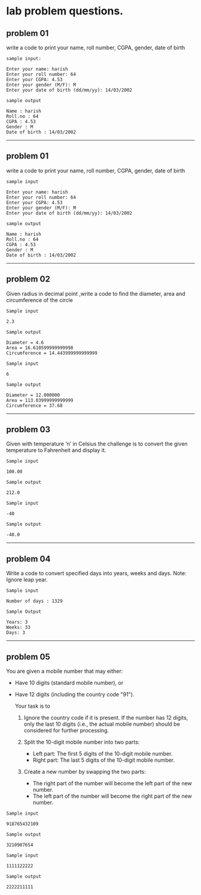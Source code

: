 # lab problem questions.

## problem 01

write a code to print your 
name, roll number, CGPA, gender, date of birth

`sample input:`

    Enter your name: harish
    Enter your roll number: 64
    Enter your CGPA: 4.53
    Enter your gender (M/F): M
    Enter your date of birth (dd/mm/yy): 14/03/2002

`sample output`

    Name : harish
    Roll.no : 64
    CGPA : 4.53
    Gender : M
    Date of birth : 14/03/2002


---


## problem 01

write a code to print your 
name, roll number, CGPA, gender, date of birth

`sample input`

    Enter your name: harish
    Enter your roll number: 64
    Enter your CGPA: 4.53
    Enter your gender (M/F): M
    Enter your date of birth (dd/mm/yy): 14/03/2002

`sample output`

    Name : harish
    Roll.no : 64
    CGPA : 4.53
    Gender : M
    Date of birth : 14/03/2002


---

## problem 02

Given radius in decimal point ,write a code to find
the diameter, area and circumference of the circle
    
`Sample input` 

    2.3
 
`Sample output`

    Diameter = 4.6
    Area = 16.610599999999998
    Circumference = 14.443999999999999

`Sample input` 
    
    6

`Sample output`
    
    Diameter = 12.000000
    Area = 113.03999999999999
    Circumference = 37.68


---

## problem 03


Given with temperature ‘n’ in Celsius the challenge
is to convert the given temperature to Fahrenheit
and display it.
 
`Sample input`
    
    100.00

`Sample output`
    
    212.0

`Sample input`
    
    -40

`Sample output`
    
    -40.0

--- 

## problem 04

Write a code to convert specified days into years,
weeks and days.
Note: Ignore leap year.

`Sample input`

    Number of days : 1329

`Sample Output`

    Years: 3
    Weeks: 33
    Days: 3

---

## problem 05

You are given a mobile number that may either:
- Have 10 digits (standard mobile number), or
- Have 12 digits (including the country code "91").
    
    Your task is to
    
    1. Ignore the country code if it is present. If the
    number has 12 digits, only the last 10 digits (i.e.,
    the actual mobile number) should be considered
    for further processing.

    2. Split the 10-digit mobile number into two parts:
        - Left part: The first 5 digits of the 10-digit mobile number.
        - Right part: The last 5 digits of the 10-digit mobile number.

    3. Create a new number by swapping the two parts:
        - The right part of the number will become
        the left part of the new number.
        - The left part of the number will become
        the right part of the new number.


`Sample input`
    
    918765432109

`Sample output`

    3210987654

`Sample input`
    
    1111122222

`Sample output`

    2222211111
